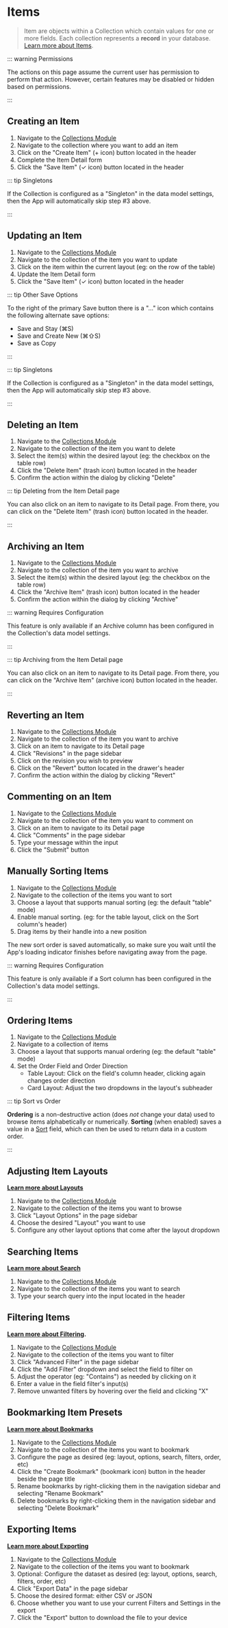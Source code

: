 # Items

> Item are objects within a Collection which contain values for one or more fields. Each collection represents a
> **record** in your database. [Learn more about Items](/concepts/items/).

::: warning Permissions

The actions on this page assume the current user has permission to perform that action. However, certain features may be
disabled or hidden based on permissions.

:::

## Creating an Item

1. Navigate to the [Collections Module](/concepts/application/#collections)
2. Navigate to the collection where you want to add an item
3. Click on the "Create Item" (+ icon) button located in the header
4. Complete the Item Detail form
5. Click the "Save Item" (✓ icon) button located in the header

::: tip Singletons

If the Collection is configured as a "Singleton" in the data model settings, then the App will automatically skip step
#3 above.

:::

## Updating an Item

1. Navigate to the [Collections Module](/concepts/application/#collections)
2. Navigate to the collection of the item you want to update
3. Click on the item within the current layout (eg: on the row of the table)
4. Update the Item Detail form
5. Click the "Save Item" (✓ icon) button located in the header

::: tip Other Save Options

To the right of the primary Save button there is a "..." icon which contains the following alternate save options:

- Save and Stay (⌘S)
- Save and Create New (⌘⇧S)
- Save as Copy

:::

::: tip Singletons

If the Collection is configured as a "Singleton" in the data model settings, then the App will automatically skip step
#3 above.

:::

## Deleting an Item

1. Navigate to the [Collections Module](/concepts/application/#collections)
2. Navigate to the collection of the item you want to delete
3. Select the item(s) within the desired layout (eg: the checkbox on the table row)
4. Click the "Delete Item" (trash icon) button located in the header
5. Confirm the action within the dialog by clicking "Delete"

::: tip Deleting from the Item Detail page

You can also click on an item to navigate to its Detail page. From there, you can click on the "Delete Item" (trash
icon) button located in the header.

:::

## Archiving an Item

1. Navigate to the [Collections Module](/concepts/application/#collections)
2. Navigate to the collection of the item you want to archive
3. Select the item(s) within the desired layout (eg: the checkbox on the table row)
4. Click the "Archive Item" (trash icon) button located in the header
5. Confirm the action within the dialog by clicking "Archive"

::: warning Requires Configuration

This feature is only available if an Archive column has been configured in the Collection's data model settings.

:::

::: tip Archiving from the Item Detail page

You can also click on an item to navigate to its Detail page. From there, you can click on the "Archive Item" (archive
icon) button located in the header.

:::

## Reverting an Item

1. Navigate to the [Collections Module](/concepts/application/#collections)
2. Navigate to the collection of the item you want to archive
3. Click on an item to navigate to its Detail page
4. Click "Revisions" in the page sidebar
5. Click on the revision you wish to preview
6. Click on the "Revert" button located in the drawer's header
7. Confirm the action within the dialog by clicking "Revert"

## Commenting on an Item

1. Navigate to the [Collections Module](/concepts/application/#collections)
2. Navigate to the collection of the item you want to comment on
3. Click on an item to navigate to its Detail page
4. Click "Comments" in the page sidebar
5. Type your message within the input
6. Click the "Submit" button

## Manually Sorting Items

1. Navigate to the [Collections Module](/concepts/application/#collections)
2. Navigate to the collection of the items you want to sort
3. Choose a layout that supports manual sorting (eg: the default "table" mode)
4. Enable manual sorting. (eg: for the table layout, click on the Sort column's header)
5. Drag items by their handle into a new position

The new sort order is saved automatically, so make sure you wait until the App's loading indicator finishes before
navigating away from the page.

::: warning Requires Configuration

This feature is only available if a Sort column has been configured in the Collection's data model settings.

:::

## Ordering Items

1. Navigate to the [Collections Module](/concepts/application/#collections)
2. Navigate to a collection of items
3. Choose a layout that supports manual ordering (eg: the default "table" mode)
4. Set the Order Field and Order Direction
   - Table Layout: Click on the field's column header, clicking again changes order direction
   - Card Layout: Adjust the two dropdowns in the layout's subheader

::: tip Sort vs Order

**Ordering** is a non-destructive action (does _not_ change your data) used to browse items alphabetically or
numerically. **Sorting** (when enabled) saves a value in a [Sort](/guides/collections/#sort) field, which can then be
used to return data in a custom order.

:::

## Adjusting Item Layouts

**[Learn more about Layouts](/concepts/layouts/)**

1. Navigate to the [Collections Module](/concepts/application/#collections)
2. Navigate to the collection of the items you want to browse
3. Click "Layout Options" in the page sidebar
4. Choose the desired "Layout" you want to use
5. Configure any other layout options that come after the layout dropdown

## Searching Items

**[Learn more about Search](/guides/items/#searching-items)**

1. Navigate to the [Collections Module](/concepts/application/#collections)
2. Navigate to the collection of the items you want to search
3. Type your search query into the input located in the header

## Filtering Items

**[Learn more about Filtering](/guides/items/#filtering-items).**

1. Navigate to the [Collections Module](/concepts/application/#collections)
2. Navigate to the collection of the items you want to filter
3. Click "Advanced Filter" in the page sidebar
4. Click the "Add Filter" dropdown and select the field to filter on
5. Adjust the operator (eg: "Contains") as needed by clicking on it
6. Enter a value in the field filter's input(s)
7. Remove unwanted filters by hovering over the field and clicking "X"

## Bookmarking Item Presets

**[Learn more about Bookmarks](/guides/items/#bookmarking-item-presets)**

1. Navigate to the [Collections Module](/concepts/application/#collections)
2. Navigate to the collection of the items you want to bookmark
3. Configure the page as desired (eg: layout, options, search, filters, order, etc)
4. Click the "Create Bookmark" (bookmark icon) button in the header beside the page title
5. Rename bookmarks by right-clicking them in the navigation sidebar and selecting "Rename Bookmark"
6. Delete bookmarks by right-clicking them in the navigation sidebar and selecting "Delete Bookmark"

## Exporting Items

**[Learn more about Exporting](guides/items/#exporting-items)**

1. Navigate to the [Collections Module](/concepts/application/#collections)
2. Navigate to the collection of the items you want to bookmark
3. Optional: Configure the dataset as desired (eg: layout, options, search, filters, order, etc)
4. Click "Export Data" in the page sidebar
5. Choose the desired format: either CSV or JSON
6. Choose whether you want to use your current Filters and Settings in the export
7. Click the "Export" button to download the file to your device
